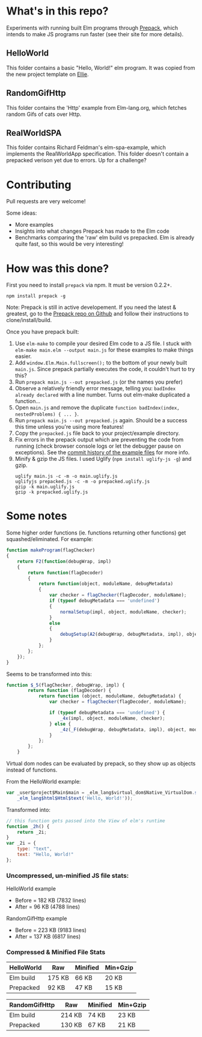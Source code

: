 # What's in this repo?
Experiments with running built Elm programs through [Prepack](https://prepack.io/), which intends to make JS programs run faster (see their site for more details).

## HelloWorld
This folder contains a basic "Hello, World!" elm program.  It was copied from the new project template on [Ellie](https://ellie-app.com/new).

## RandomGifHttp
This folder contains the 'Http' example from Elm-lang.org, which fetches random Gifs of cats over Http.

## RealWorldSPA
This folder contains Richard Feldman's elm-spa-example, which implements the RealWorldApp specification.  This folder doesn't contain a prepacked verison yet due to errors.  Up for a challenge?

# Contributing
Pull requests are very welcome!

Some ideas:
- More examples
- Insights into what changes Prepack has made to the Elm code
- Benchmarks comparing the 'raw' elm build vs prepacked.  Elm is already quite fast, so this would be very interesting!

# How was this done?
First you need to install `prepack` via npm.  It must be version 0.2.2+.
```
npm install prepack -g
```

Note:  Prepack is still in active developement.  If you need the latest & greatest, go to the [Prepack repo on Github](https://github.com/facebook/prepack) and follow their instructions to clone/install/build.

Once you have prepack built:

1. Use `elm-make` to compile your desired Elm code to a JS file.  I stuck with `elm-make main.elm --output main.js` for these examples to make things easier.
2. Add `window.Elm.Main.fullscreen();` to the bottom of your newly built `main.js`.  Since prepack partially executes the code, it couldn't hurt to try this?
3. Run `prepack main.js --out prepacked.js` (or the names you prefer)
4. Observe a relatively friendly error message, telling you: `badIndex already declared` with a line number.  Turns out elm-make duplicated a function...
5. Open `main.js` and remove the duplicate `function badIndex(index, nestedProblems) { ... }`.
6. Run `prepack main.js --out prepacked.js` again.  Should be a success this time unless you're using more features!
7. Copy the `prepacked.js` file back to your project/example directory.
8. Fix errors in the prepack output which are preventing the code from running (check browser console logs or let the debugger pause on exceptions).  See the [commit history of the example files](https://github.com/SkaterDad/elm-prepack-experiments/commit/5785de8d63e8690138ddf26a7f4e1af3ff36ba8c) for more info.
9. Minify & gzip the JS files.  I used Uglify (`npm install uglify-js -g`) and gzip.
	```
	uglify main.js -c -m -o main.uglify.js
	uglifyjs prepacked.js -c -m -o prepacked.uglify.js
	gzip -k main.uglify.js
	gzip -k prepacked.uglify.js
	```

# Some notes
Some higher order functions (ie. functions returning other functions) get squashed/eliminated.  For example:

```javascript
function makeProgram(flagChecker)
{
	return F2(function(debugWrap, impl)
	{
		return function(flagDecoder)
		{
			return function(object, moduleName, debugMetadata)
			{
				var checker = flagChecker(flagDecoder, moduleName);
				if (typeof debugMetadata === 'undefined')
				{
					normalSetup(impl, object, moduleName, checker);
				}
				else
				{
					debugSetup(A2(debugWrap, debugMetadata, impl), object, moduleName, checker);
				}
			};
		};
	});
}
```
Seems to be transformed into this:

```javascript
function $_5(flagChecker, debugWrap, impl) {
		return function (flagDecoder) {
			return function (object, moduleName, debugMetadata) {
				var checker = flagChecker(flagDecoder, moduleName);

				if (typeof debugMetadata === 'undefined') {
					_4x(impl, object, moduleName, checker);
				} else {
					_4z(_F(debugWrap, debugMetadata, impl), object, moduleName, checker);
				}
			};
		};
	}
```

Virtual dom nodes can be evaluated by prepack, so they show up as objects instead of functions.

From the HelloWorld example:
```javascript
var _user$project$Main$main = _elm_lang$virtual_dom$Native_VirtualDom.staticProgram(
	_elm_lang$html$Html$text('Hello, World!'));
```
Transformed into:
```javascript
// this function gets passed into the View of elm's runtime
function _2h() {
	return _2i;
}
var _2i = {
	type: "text",
	text: "Hello, World!"
};
```

### Uncompressed, un-minified JS file stats:

HelloWorld example
- Before = 182 KB (7832 lines)
- After = 96 KB (4788 lines)

RandomGifHttp example
- Before = 223 KB (9183 lines)
- After = 137 KB (6817 lines)

### Compressed & Minified File Stats

HelloWorld|Raw|Minified|Min+Gzip
----------|---|--------|--------
Elm build|175 KB|66 KB|20 KB
Prepacked|92 KB|47 KB|15 KB

RandomGifHttp|Raw|Minified|Min+Gzip
----------|---|--------|--------
Elm build|214 KB|74 KB|23 KB
Prepacked|130 KB|67 KB|21 KB
